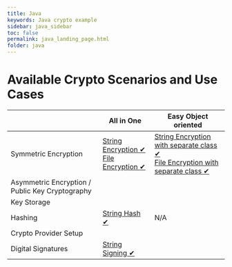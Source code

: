 ```yaml
---
title: Java
keywords: Java crypto example
sidebar: java_sidebar
toc: false
permalink: java_landing_page.html
folder: java
---
```


# Available Crypto Scenarios and Use Cases

|                                                 | All in One                             | Easy Object oriented                 |
|-------------------------------------------------|----------------------------------------|--------------------------------------|
| Symmetric Encryption                            | [String Encryption ✔](java_string_encryption_symmetric) <br />[File Encryption ✔](java_file_encryption_symmetric_password_based) | [String Encryption with separate class ✔](java_easy_AES_string_encryption) <br />[File Encryption with separate class ✔](java_easy_AES_file_encryption) |
| Asymmetric Encryption / Public Key Cryptography |                                        |                                      |
| Key Storage                                     |                                        |                                      |
| Hashing                                         | [String Hash ✔](java_string_hash)      | N/A                                  |
| Crypto Provider Setup                           |                                        |                                      |
| Digital Signatures                              | [String Signing ✔](java_string_sign)                                       |                                      |

